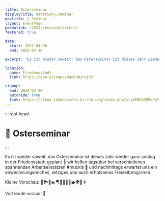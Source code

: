 ```yaml
---
title: Osterseminar
displayTitle: Oster&shy;seminar
navtitle: 🐰 Seminar
layout: EventPage
permalink: /2022/seminare/ostern/
featured: true

date:
  start: 2022-04-08
  end: 2022-04-16

excerpt: "Es ist wieder soweit: das Osterseminar ist dieses Jahr wieder ganz analog in der Friedensstadt geplant!"

location:
  name: Friedensstadt
  link: https://goo.gl/maps/VWwDUWjrojD2

signup:
  end: 2022-03-20
  autohide: true
  link: https://cloud.johannische-kirche.org/index.php/s/yXEBHzMNMxPqYjx
---
```


::: slot head

# :rabbit: Oster&shy;seminar

:::

Es ist wieder soweit: das Osterseminar ist dieses Jahr wieder ganz analog in der Friedensstadt geplant 🤩 wir helfen tagsüber bei verschiedenen spannenden Arbeitseinsätzen #muckis 💪 und nachmittags erwartet uns ein abwechslungsreiches, witziges und auch erholsames Freizeitprogramm.

Kleine Vorschau: 👷🏞🥁🏊🪂🏸🏓🍰🧁🫖🌍🌈☀️

Vorfreude voraus! 🥳